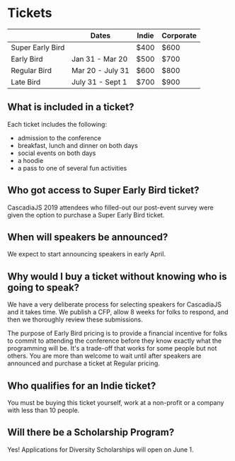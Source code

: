 # Tickets

<table id="ticket-info">
    <thead>
        <tr><th></th><th>Dates</th><th>Indie</th><th>Corporate</th></tr>
    </thead>
    <tbody>
        <tr class="soldout"><td>Super Early Bird</td><td></td><td>$400</td><td>$600</td></tr>
        <tr><td>Early Bird</td><td>Jan 31 - Mar 20</td><td>$500</td><td>$700</td></tr>
        <tr><td>Regular Bird</td><td>Mar 20 - July 31</td><td>$600</td><td>$800</td></tr>
        <tr><td>Late Bird</td><td>July 31 - Sept 1</td><td>$700</td><td>$900</td></tr>
    </tbody>
</table>

## What is included in a ticket?

Each ticket includes the following:

* admission to the conference
* breakfast, lunch and dinner on both days
* social events on both days
* a hoodie 
* a pass to one of several fun activities

## Who got access to Super Early Bird ticket?

CascadiaJS 2019 attendees who filled-out our post-event survey were given the option to purchase a Super Early Bird ticket.

## When will speakers be announced?

We expect to start announcing speakers in early April.

## Why would I buy a ticket without knowing who is going to speak?

We have a very deliberate process for selecting speakers for CascadiaJS and it takes time. We publish a CFP, allow 8 weeks for folks to respond, and then we thoroughly review these submissions.

The purpose of Early Bird pricing is to provide a financial incentive for folks to commit to attending the conference before they know exactly what the programming will be. It's a trade-off that works for some people but not others. You are more than welcome to wait until after speakers are announced and purchase a ticket at Regular pricing.

## Who qualifies for an Indie ticket?

You must be buying this ticket yourself, work at a non-profit or a company with less than 10 people.

## Will there be a Scholarship Program?

Yes! Applications for Diversity Scholarships will open on June 1.